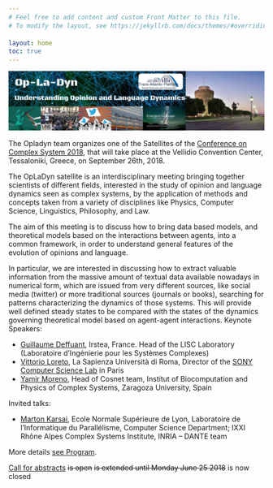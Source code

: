 ```yaml
---
# Feel free to add content and custom Front Matter to this file.
# To modify the layout, see https://jekyllrb.com/docs/themes/#overriding-theme-defaults

layout: home
toc: true
---
```


![OpLaDyn header image](/img/header.webp)

The Opladyn team organizes one of the Satellites of the [Conference on Complex System 2018](https://ccs2018.web.auth.gr/), that will take place at the Vellidio Convention Center, Tessaloniki, Greece, on September 26th, 2018.

The OpLaDyn satellite is an interdisciplinary meeting bringing together scientists of different fields, interested in the study of opinion and language dynamics seen as  complex systems, by the application of methods and concepts taken from a variety of disciplines like Physics, Computer Science, Linguistics, Philosophy, and Law.

The aim of this meeting is to discuss how to bring data based models, and  theoretical  models based on the interactions between agents,  into a common framework, in order to understand general features of the evolution of opinions and language.

In particular, we are interested in discussing how to extract valuable information from the  massive amount of textual data available nowadays in numerical form, which are issued from very different sources, like social media (twitter) or more  traditional sources  (journals or books), searching for patterns  characterizing the dynamics of those systems. This  will provide  well defined steady states to be compared with the states of the dynamics governing theoretical model based on agent-agent interactions.
Keynote Speakers:

* [Guillaume Deffuant](https://motive.cemagref.fr/people/guillaume.deffuant), Irstea, France. Head of the LISC Laboratory (Laboratoire d’Ingénierie pour les Systèmes Complexes)
* [Vittorio Loreto](https://socialdynamics.it/vittorioloreto/), La Sapienza Università di Roma, Director of the [SONY Computer Science Lab](https://www.csl.sony.fr/) in Paris
* [Yamir Moreno](https://cosnet.bifi.es/people/yamir-moreno/), Head of Cosnet team, Institut of Biocomputation and Physics of Complex Systems, Zaragoza University, Spain

Invited talks:

* [Marton Karsai](https://perso.ens-lyon.fr/marton.karsai/),  Ecole Normale Supérieure de Lyon, Laboratoire de l’Informatique du Parallélisme, Computer Science Department; IXXI Rhône Alpes Complex Systems Institute, INRIA – DANTE team

More details [see Program](program.md).

[Call for abstracts](call.md) ~~is open~~ ~~is extended until Monday June 25 2018~~ is now closed
